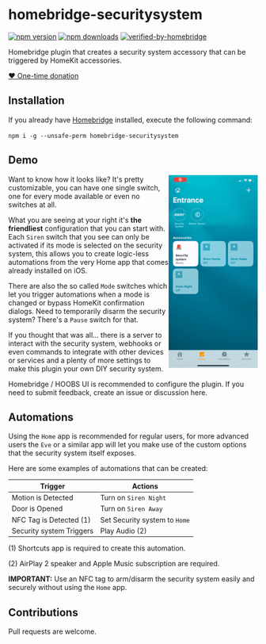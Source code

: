 # homebridge-securitysystem
[![npm version](https://badgen.net/npm/v/homebridge-securitysystem)](https://www.npmjs.com/package/homebridge-securitysystem) 
[![npm downloads](https://badgen.net/npm/dt/homebridge-securitysystem)](https://www.npmjs.com/package/homebridge-securitysystem)
[![verified-by-homebridge](https://badgen.net/badge/homebridge/verified/purple)](https://github.com/homebridge/homebridge/wiki/Verified-Plugins)

Homebridge plugin that creates a security system accessory that can be triggered by HomeKit accessories.

[❤️ One-time donation](https://paypal.me/miguelripoll23)

## Installation
If you already have [Homebridge](https://github.com/homebridge/homebridge) installed, execute the following command:

`npm i -g --unsafe-perm homebridge-securitysystem`

## Demo
<div align="left">
  <img align="right" width="180" height="389" src="https://github.com/MiguelRipoll23/homebridge-securitysystem/blob/beta/.github/images/demo-home.gif?raw=true">
  <p>Want to know how it looks like? It's pretty customizable, you can have one single switch, one for every mode available or even no switches at all.</p>
  <p>What you are seeing at your right it's <b>the friendliest</b> configuration that you can start with. Each <code>Siren</code> switch that you see can only be activated if its mode is selected on the security system, this allows you to create logic-less automations from the very Home app that comes already installed on iOS.</p>
  <p>There are also the so called <code>Mode</code> switches which let you trigger automations when a mode is changed or bypass HomeKit confirmation dialogs. Need to temporarily disarm the security system? There's a <code>Pause</code> switch for that.</p>
  <p>If you thought that was all... there is a server to interact with the security system, webhooks or even commands to integrate with other devices or services and a plenty of more settings to make this plugin your own DIY security system.</p>
  <p>Homebridge / HOOBS UI is recommended to configure the plugin. If you need to submit feedback, create an issue or discussion here.</p>
</div>

## Automations
Using the `Home` app is recommended for regular users, for more advanced users the `Eve` or a similar app  will let you make use of the custom options that the security system itself exposes.

Here are some examples of automations that can be created:

| Trigger                       | Actions                           |
|-------------------------------|-----------------------------------|
| Motion is Detected            | Turn on `Siren Night`             |
| Door is Opened                | Turn on `Siren Away`              |
| NFC Tag is Detected (1)       | Set Security system to `Home`     |
| Security system Triggers      | Play Audio (2)                    |

(1) Shortcuts app is required to create this automation.

(2) AirPlay 2 speaker and Apple Music subscription are required.

**IMPORTANT:** Use an NFC tag to arm/disarm the security system easily and securely without using the `Home` app.

## Contributions
Pull requests are welcome.
